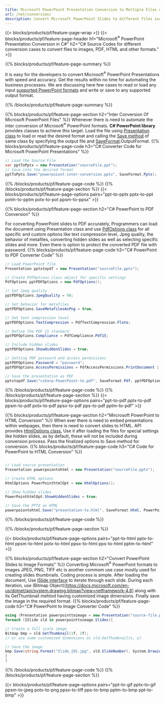 ```yaml
---
title: Microsoft PowerPoint Presentation Conversion to Multiple Files using C# 
url: /net/conversion/
description: Convert Microsoft PowerPoint Slides to different files including PDF, HTML and image formats on .NET Framework, .NET Core, Windows Azure, Mono or Xamarin Platforms.
---
```


{{< blocks/products/pf/feature-page-wrap >}}
{{< blocks/products/pf/feature-page-header h1="Microsoft<sup>&reg;</sup> PowerPoint Presentation Conversion in C#" h2="C# Source Codes for different conversion cases to convert files to images, PDF, HTML and other formats." >}}

{{% blocks/products/pf/feature-page-summary %}}

It is easy for the developers to convert Microsoft<sup>&reg;</sup> PowerPoint Presentations with speed and accuracy. Get the results within no time for automating the business processes. We are discussing here few cases to read or load any input [supported PowerPoint formats](https://docs.aspose.com/slides/net/supported-file-formats/) and write or save to any supported output format. 

{{% /blocks/products/pf/feature-page-summary  %}}

{{% blocks/products/pf/feature-page-section  h2="Inter Conversion Of Microsoft PowerPoint Files" %}}
Whenever there is need to automate the inter conversion of Microsoft<sup>&reg;</sup> PowerPoint formats. **C# PowerPoint library** provides classes to achieve this target. Load the file using [Presentation class](https://apireference.aspose.com/net/slides/aspose.slides/presentation) to load or read the desired format and calling the [Save method](https://apireference.aspose.com/slides/net/aspose.slides/presentation/methods/save) of same class by specifying the output file and [SaveFormat](https://apireference.aspose.com/slides/net/aspose.slides.export/saveformat).OutputFormat. 
{{% blocks/products/pf/feature-page-code h3="C# Converter Code for Microsoft PowerPoint Presentations" %}}

```cs
// Load the Source File
var pptToPptx = new Presentation("sourceFile.ppt");
// Save into the desired format
pptToPptx.Save("powerpoiont-inter-conversion.pptx", SaveFormat.Pptx);   
```
{{% /blocks/products/pf/feature-page-code  %}}
{{% /blocks/products/pf/feature-page-section %}}
{{< blocks/products/pf/feature-page-options pairs="ppt-to-pptx pptx-to-ppt potm-to-pptm potx-to-pot ppsm-to-ppsx" >}}


{{% blocks/products/pf/feature-page-section  h2="C# PowerPoint to PDF Conversion" %}}

For converting PowerPoint slides to PDF accurately, Programmers can load the document using Presentation class and use [PdfOptions class](https://apireference.aspose.com/slides/net/aspose.slides.export/pdfoptions) for all specific and custom options like text compression level, Jpeg quality, the behavior of metafiles, converting hidden slides as well as selecting specific slides and more. Even there is option to protect the converted PDF file with password.
{{% blocks/products/pf/feature-page-code h3="C# PowerPoint to PDF Converter Code" %}}

```cs
// Load PowerPoint file
Presentation pptxtopdf = new Presentation("sourceFile.pptx");

// Create PdfOptions class object for specific settings
PdfOptions pptPDFOptions = new PdfOptions();

// Set Jpeg quality
pptPDFOptions.JpegQuality = 90;

// Set behavior for metafiles
pptPDFOptions.SaveMetafilesAsPng = true;

// Set text compression level
pptPDFOptions.TextCompression = PdfTextCompression.Flate;

// Define the PDF 15 standard
pptPDFOptions.Compliance = PdfCompliance.Pdf15;

// Include hidden slides
pptPDFOptions.ShowHiddenSlides = true;

// Setting PDF password and access permissions
pptPDFOptions.Password = "password";
pptPDFOptions.AccessPermissions = PdfAccessPermissions.PrintDocument | PdfAccessPermissions.HighQualityPrint;

// Save the presentation as PDF
pptxtopdf.Save("csharp-PowerPoint-to.pdf", SaveFormat.Pdf, pptPDFOptions);

```
{{% /blocks/products/pf/feature-page-code  %}}
{{% /blocks/products/pf/feature-page-section %}}
{{< blocks/products/pf/feature-page-options pairs="ppt-to-pdf pptx-to-pdf ppsm-to-pdf potx-to-pdf ppsx-to-pdf pps-to-pdf pptm-to-pdf" >}}


{{% blocks/products/pf/feature-page-section  h2="Mircrosoft PowerPoint to HTML Conversion" %}}
When ever there is need to embed presentations within webpages, then there is need to convert slides to HTML. API provides [HtmlOptions class](https://apireference.aspose.com/slides/net/aspose.slides.export/htmloptions), Use it after loading the files for special settings like hidden slides, as by default, these will not be included during conversion process. Pass the finalized options to Save method for conversion.
{{% blocks/products/pf/feature-page-code h3="C# Code for PowerPoint to HTML Conversion" %}}

```cs

// Load source presentation 
Presentation powerpoiontohtml = new Presentation("sourceFile.pptx");

// Create HTML options
HtmlOptions PowerPointhtmlOpt = new HtmlOptions();

// Show hidden slides
PowerPointhtmlOpt.ShowHiddenSlides = true;

// Save the PPTX as HTML
powerpoiontohtml.Save("presentation-to.html", SaveFormat.Html, PowerPointhtmlOpt); 

```
{{% /blocks/products/pf/feature-page-code %}}

{{% /blocks/products/pf/feature-page-section %}}

{{< blocks/products/pf/feature-page-options pairs="ppt-to-html pptx-to-html ppsm-to-html potx-to-html ppsx-to-html pps-to-html pptm-to-html" >}}

{{% blocks/products/pf/feature-page-section  h2="Convert PowerPoint Slides to Image Formats" %}}
Converting Microsoft<sup>&reg;</sup> PowerPoint formats to images JPEG, PNG, TIFF etc is another commom use case mostly used for creating slides thumbnails. Coding process is simple. After loading the document, Use [ISlide interface](https://apireference.aspose.com/net/slides/aspose.slides/islide) to iterate through each slide. During each iteration, use (Bitmap Object)[https://docs.microsoft.com/en-us/dotnet/api/system.drawing.bitmap?view=netframework-4.8] along with its GetThumbnail mehtod having customized image dimensions. Finally save the image in the required format.
{{% blocks/products/pf/feature-page-code h3="C# PowerPoint to Image Converter Code" %}}
```cs
using (Presentation powerpointtoimage = new Presentation("source-file.ppt")){
foreach (ISlide sld in powerpointtoimage.Slides){

// Create a full scale image
Bitmap bmp = sld.GetThumbnail(1f, 1f);
// or use some customized dimensions as sld.GetThumbnail(x, y)

// Save the image
bmp.Save(string.Format("Slide_{0}.jpg", sld.SlideNumber), System.Drawing.Imaging.ImageFormat.Jpeg);
}
}
```
{{% /blocks/products/pf/feature-page-code %}}
{{% /blocks/products/pf/feature-page-section %}}

{{< blocks/products/pf/feature-page-options pairs="ppt-to-gif pptx-to-gif ppsm-to-jpeg potx-to-png ppsx-to-tiff pps-to-bmp pptm-to-bmp ppt-to-bmp" >}}